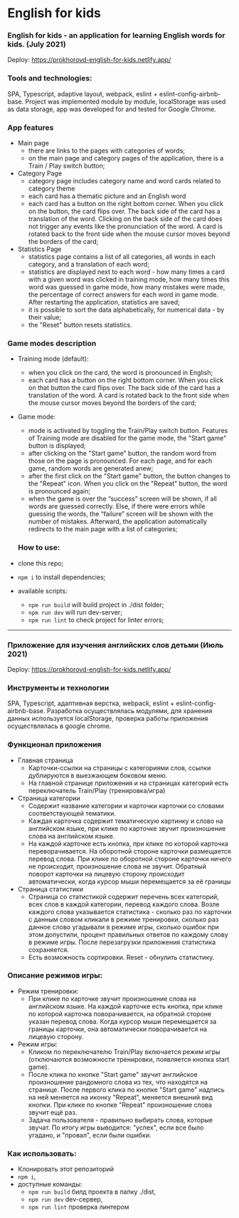 # English for kids
### English for kids - an application for learning English words for kids. (July 2021)
Deploy: https://prokhorovd-english-for-kids.netlify.app/

### Tools and technologies: 
SPA, Typescript, adaptive layout, webpack, eslint + eslint-config-airbnb-base. Project was implemented module by module, localStorage was used as data storage, app was developed for and tested for Google Chrome.

### App features
- Main page
  - there are links to the pages with categories of words;
  - on the main page and category pages of the application, there is a Train / Play switch button;
- Category Page
  - category page includes category name and word cards related to category theme
  - each card has a thematic picture and an English word
  - each card has a button on the right bottom corner. When you click on the button, the card flips over. The back side of the card has a translation of the word. Clicking on the back side of the card does not trigger any events like the pronunciation of the word. A card is rotated back to the front side when the mouse cursor moves beyond the borders of the card;
- Statistics Page
  - statistics page contains a list of all categories, all words in each category, and a translation of each word;
  - statistics are displayed next to each word - how many times a card with a given word was clicked in training mode, how many times this word was guessed in game mode, how many mistakes were made, the percentage of correct answers for each word in game mode. After restarting the application, statistics are saved;
  - it is possible to sort the data alphabetically, for numerical data - by their value;
  - the "Reset" button resets statistics.

### Game modes description
- Training mode (default):
  - when you click on the card, the word is pronounced in English;
  - each card has a button on the right bottom corner. When you click on that button the card flips over. The back side of the card has a translation of the word. A card is rotated back to the front side when the mouse cursor moves beyond the borders of the card;
- Game mode:
  - mode is activated by toggling the Train/Play switch button. Features of Training mode are disabled for the game mode, the "Start game" button is displayed;
  - after clicking on the "Start game" button, the random word from those on the page is pronounced. For each page, and for each game, random words are generated anew;
  - after the first click on the "Start game" button, the button changes to the "Repeat" icon. When you click on the "Repeat" button, the word is pronounced again;
  - when the game is over the “success” screen will be shown, if all words are guessed correctly. Else, if there were errors while guessing the words, the “failure” screen will be shown with the number of mistakes. Afterward, the application automatically redirects to the main page with a list of categories;

  ### How to use:
- clone this repo;
- `npm i` to install dependencies;
- available scripts:
  - `npm run build` will build project in ./dist folder;
  - `npm run dev` will run dev-server;
  - `npm run lint` to check project for linter errors;

___

### Приложение для изучения английских слов детьми (Июль 2021)
Deploy: https://prokhorovd-english-for-kids.netlify.app/

### Инструменты и технологии
SPA, Typescript, адаптивная верстка, webpack, eslint + eslint-config-airbnb-base.
Разработка осуществлялась модулями, для хранения данных используется localStorage, проверка работы приложения осуществлялась в google chrome.

### Функционал приложения
- Главная страница
  - Карточки-ссылки на страницы с категориями слов, ссылки дублируются в выезжающем боковом меню.
  - На главной странице приложения и на страницах категорий есть переключатель Train/Play (тренировка/игра)
- Страница категории
  - Содержит название категории и карточки карточки со словами соответствующей тематики.
  - Каждая карточка содержит тематическую картинку и слово на английском языке, при клике по карточке звучит произношение слова на английском языке.
  - На каждой карточке есть кнопка, при клике по которой карточка переворачивается. На оборотной стороне карточки размещается перевод слова. При клике по оборотной стороне карточки ничего не происходит, произношение слова не звучит. Обратный поворот карточки на лицевую сторону происходит автоматически, когда курсор мыши перемещается за её границы
- Страница статистики
  - Страница со статистикой содержит перечень всех категорий, всех слов в каждой категории, перевод каждого слова. Возле каждого слова указывается статистика - сколько раз по карточки с данным словом кликали в режиме тренировки, сколько раз данное слово угадывали в режиме игры, сколько ошибок при этом допустили, процент правильных ответов по каждому слову в режиме игры. После перезагрузки приложения статистика сохраняется.
  - Есть возможность сортировки. Reset - обнулить статистику.

### Описание режимов игры:
- Режим тренировки:
  - При клике по карточке звучит произношение слова на английском языке. На каждой карточке есть кнопка, при клике по которой карточка поворачивается, на обратной стороне указан перевод слова. Когда курсор мыши перемещается за границы карточки, она автоматически поворачивается на лицевую сторону.
- Режим игры:
  - Кликом по переключателю Train/Play включается режим игры (отключаются возможности тренировки, появляется кнопка start game). 
  - После клика по кнопке "Start game" звучит английское произношение рандомного слова из тех, что находятся на странице. После первого клика по кнопке "Start game" надпись на ней меняется на иконку "Repeat", меняется внешний вид кнопки. При клике по кнопке "Repeat" произношение слова звучит ещё раз.
  - Задача пользователя - правильно выбирать слова, которые звучат. По итогу игры выводится: "успех", если все было угадано, и "провал", если были ошибки.

### Как использовать:
- Клонировать этот репозиторий
- `npm i`,
- доступные команды:
  - `npm run build` билд проекта в папку ./dist,
  - `npm run dev` dev-сервер,
  - `npm run lint` проверка линтером
